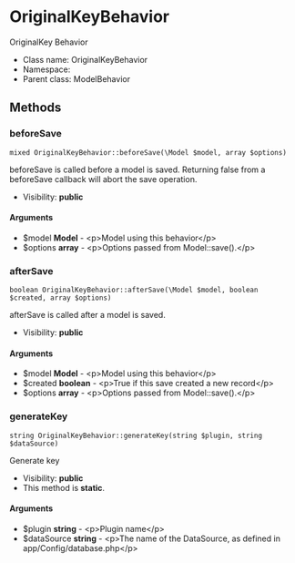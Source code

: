 OriginalKeyBehavior
===============

OriginalKey Behavior




* Class name: OriginalKeyBehavior
* Namespace: 
* Parent class: ModelBehavior







Methods
-------


### beforeSave

    mixed OriginalKeyBehavior::beforeSave(\Model $model, array $options)

beforeSave is called before a model is saved. Returning false from a beforeSave callback
will abort the save operation.



* Visibility: **public**


#### Arguments
* $model **Model** - &lt;p&gt;Model using this behavior&lt;/p&gt;
* $options **array** - &lt;p&gt;Options passed from Model::save().&lt;/p&gt;



### afterSave

    boolean OriginalKeyBehavior::afterSave(\Model $model, boolean $created, array $options)

afterSave is called after a model is saved.



* Visibility: **public**


#### Arguments
* $model **Model** - &lt;p&gt;Model using this behavior&lt;/p&gt;
* $created **boolean** - &lt;p&gt;True if this save created a new record&lt;/p&gt;
* $options **array** - &lt;p&gt;Options passed from Model::save().&lt;/p&gt;



### generateKey

    string OriginalKeyBehavior::generateKey(string $plugin, string $dataSource)

Generate key



* Visibility: **public**
* This method is **static**.


#### Arguments
* $plugin **string** - &lt;p&gt;Plugin name&lt;/p&gt;
* $dataSource **string** - &lt;p&gt;The name of the DataSource, as defined in app/Config/database.php&lt;/p&gt;



